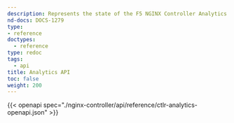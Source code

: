 ```yaml
---
description: Represents the state of the F5 NGINX Controller Analytics REST API.
nd-docs: DOCS-1279
type:
- reference
doctypes:
  - reference
type: redoc
tags:
  - api
title: Analytics API
toc: false
weight: 200
---
```


{{< openapi spec="./nginx-controller/api/reference/ctlr-analytics-openapi.json" >}}
